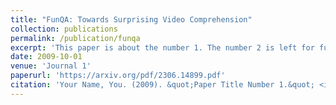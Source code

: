 ```yaml
---
title: "FunQA: Towards Surprising Video Comprehension"
collection: publications
permalink: /publication/funqa
excerpt: 'This paper is about the number 1. The number 2 is left for future work.'
date: 2009-10-01
venue: 'Journal 1'
paperurl: 'https://arxiv.org/pdf/2306.14899.pdf'
citation: 'Your Name, You. (2009). &quot;Paper Title Number 1.&quot; <i>Journal 1</i>. 1(1).'
---
```



